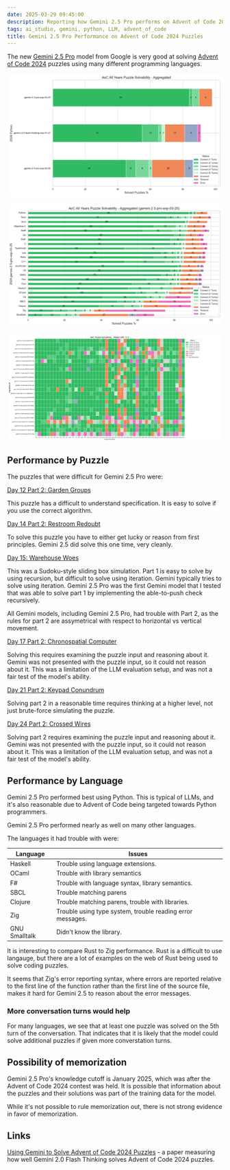 ```yaml
---
date: 2025-03-29 09:45:00
description: Reporting how Gemini 2.5 Pro performs on Advent of Code 2024 puzzles, using many different programming languages.
tags: ai_studio, gemini, python, LLM, advent_of_code
title: Gemini 2.5 Pro Performance on Advent of Code 2024 Puzzles
---
```


The new [Gemini 2.5 Pro](https://blog.google/technology/google-deepmind/gemini-model-thinking-updates-march-2025/) model from Google is very good at solving [Advent of Code 2024](https://adventofcode.com/2024) puzzles using many different programming languages.

![Compared to earlier Gemini Models](/assets/posts/2025-03-29-compared_to_earlier_gemini_models.png)

![Performance by language](/assets/posts/2025-03-29-performance_by_language.png)

![Performance by day](/assets/posts/2025-03-29-performance_by_day.png)

## Performance by Puzzle

The puzzles that were difficult for Gemini 2.5 Pro were:

[Day 12 Part 2: Garden Groups](https://adventofcode.com/2024/day/12)

This puzzle has a difficult to understand specification. It is easy to solve if you use the correct algorithm.

[Day 14 Part 2: Restroom Redoubt](https://adventofcode.com/2024/day/14)

To solve this puzzle you have to either get lucky or reason from first principles. Gemini 2.5 did solve this one time, very cleanly.

[Day 15: Warehouse Woes](https://adventofcode.com/2024/day/15)

This was a Sudoku-style sliding box simulation. Part 1 is easy to solve by using recursion, but difficult to solve using iteration. Gemini typically tries to solve using iteration. Gemini 2.5 Pro was the first Gemini model that I tested that was able to solve part 1 by implementing the able-to-push check recursively.

All Gemini models, including Gemini 2.5 Pro, had trouble with Part 2, as the rules for part 2 are assymetrical with respect to horizontal vs vertical movement.

[Day 17 Part 2: Chronospatial Computer](https://adventofcode.com/2024/day/17)

Solving this requires examining the puzzle input and reasoning about it. Gemini was not presented with the puzzle input, so it could not reason about it. This was a limitation of the LLM evaluation setup, and was not a fair test of the model's ability.

[Day 21 Part 2: Keypad Conundrum](https://adventofcode.com/2024/day/21)

Solving part 2 in a reasonable time requires thinking at a higher level, not just brute-force simulating the puzzle.

[Day 24 Part 2: Crossed Wires](https://adventofcode.com/2024/day/24)

Solving part 2 requires examining the puzzle input and reasoning about it. Gemini was not presented with the puzzle input, so it could not reason about it. This was a limitation of the LLM evaluation setup, and was not a fair test of the model's ability.

## Performance by Language

Gemini 2.5 Pro performed best using Python. This is typical of LLMs, and it's also reasonable due to Advent of Code being targeted towards Python programmers.

Gemini 2.5 Pro performed nearly as well on many other languages.

The languages it had trouble with were:

| Language      | Issues                                                     |
| ------------- | ---------------------------------------------------------- |
| Haskell       | Trouble using language extensions.                         |
| OCaml         | Trouble with library semantics                             |
| F#            | Trouble with language syntax, library semantics.           |
| SBCL          | Trouble matching parens                                    |
| Clojure       | Trouble matching parens, trouble with libraries.           |
| Zig           | Trouble using type system, trouble reading error messages. |
| GNU Smalltalk | Didn't know the library.                                   |

It is interesting to compare Rust to Zig performance. Rust is a difficult to use langauge, but there are a lot of examples on the web of Rust being used to solve coding puzzles.

It seems that Zig's error reporting syntax, where errors are reported relative to the first line of the function rather than the first line of the source file, makes it hard for Gemini 2.5 to reason about the error messages.

### More conversation turns would help

For many languages, we see that at least one puzzle was solved on the 5th turn of the conversation. That indicates that it is likely that the model could solve additional puzzles if given more converstation turns.

## Possibility of memorization

Gemini 2.5 Pro's knowledge cutoff is January 2025, which was after the Advent of Code 2024 contest was held. It is possible that information about the puzzles and their solutions was part of the training data for the model.

While it's not possible to rule memorization out, there is not strong evidence in favor of memorization.

## Links

[Using Gemini to Solve Advent of Code 2024 Puzzles](https://github.com/jackpal/publications/blob/main/aoc2024/paper.md) - a paper measuring how well Gemini 2.0 Flash Thinking solves Advent of Code 2024 puzzles.